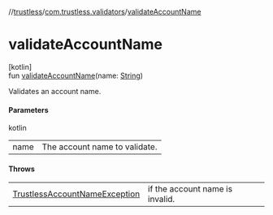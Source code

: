 //[trustless](../../index.md)/[com.trustless.validators](index.md)/[validateAccountName](validate-account-name.md)

# validateAccountName

[kotlin]\
fun [validateAccountName](validate-account-name.md)(name: [String](https://kotlinlang.org/api/latest/jvm/stdlib/kotlin/-string/index.html))

Validates an account name.

#### Parameters

kotlin

| | |
|---|---|
| name | The account name to validate. |

#### Throws

| | |
|---|---|
| [TrustlessAccountNameException](../com.trustless.exceptions/-trustless-account-name-exception/index.md) | if the account name is invalid. |
